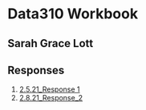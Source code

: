 # Data310 Workbook

## Sarah Grace Lott

## Responses
1. [2.5.21_Response 1](https://sglott.github.io/Data310_workbook/2.5.21_Response1.html)
2. [2.8.21_Response_2](https://sglott.github.io/Data310_workbook/2.8.21_Response2.html)
